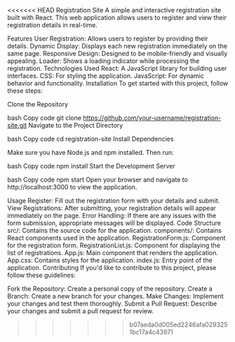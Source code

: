 <<<<<<< HEAD
Registration Site
A simple and interactive registration site built with React. This web application allows users to register and view their registration details in real-time.

Features
User Registration: Allows users to register by providing their details.
Dynamic Display: Displays each new registration immediately on the same page.
Responsive Design: Designed to be mobile-friendly and visually appealing.
Loader: Shows a loading indicator while processing the registration.
Technologies Used
React: A JavaScript library for building user interfaces.
CSS: For styling the application.
JavaScript: For dynamic behavior and functionality.
Installation
To get started with this project, follow these steps:

Clone the Repository

bash
Copy code
git clone https://github.com/your-username/registration-site.git
Navigate to the Project Directory

bash
Copy code
cd registration-site
Install Dependencies

Make sure you have Node.js and npm installed. Then run:

bash
Copy code
npm install
Start the Development Server

bash
Copy code
npm start
Open your browser and navigate to http://localhost:3000 to view the application.

Usage
Register: Fill out the registration form with your details and submit.
View Registrations: After submitting, your registration details will appear immediately on the page.
Error Handling: If there are any issues with the form submission, appropriate messages will be displayed.
Code Structure
src/: Contains the source code for the application.
components/: Contains React components used in the application.
RegistrationForm.js: Component for the registration form.
RegistrationList.js: Component for displaying the list of registrations.
App.js: Main component that renders the application.
App.css: Contains styles for the application.
index.js: Entry point of the application.
Contributing
If you'd like to contribute to this project, please follow these guidelines:

Fork the Repository: Create a personal copy of the repository.
Create a Branch: Create a new branch for your changes.
Make Changes: Implement your changes and test them thoroughly.
Submit a Pull Request: Describe your changes and submit a pull request for review.
>>>>>>> b07aeda0d005ed2246afa0293251bc17a4c43971

